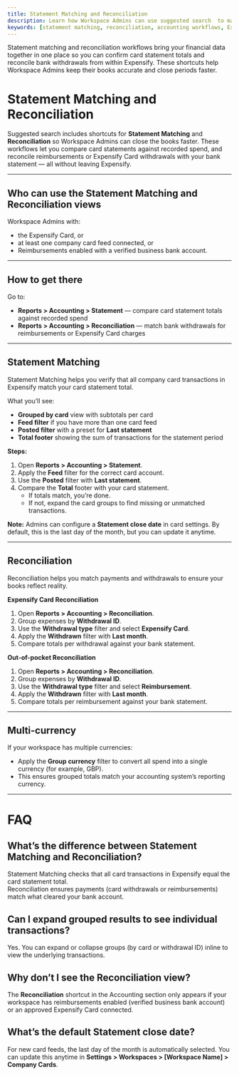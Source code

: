 ```yaml
---
title: Statement Matching and Reconciliation
description: Learn how Workspace Admins can use suggested search  to match card statements and reconcile bank activity.
keywords: [statement matching, reconciliation, accounting workflows, Expensify Card, reimbursements, Workspace Admin, bank reconciliation, accounting, suggested search]
---
```

<div id="new-expensify" markdown="1">

Statement matching and reconciliation workflows bring your financial data together in one place so you can confirm card statement totals and reconcile bank withdrawals from within Expensify. These shortcuts help Workspace Admins keep their books accurate and close periods faster.

# Statement Matching and Reconciliation

Suggested search includes shortcuts for **Statement Matching** and **Reconciliation** so Workspace Admins can close the books faster. These workflows let you compare card statements against recorded spend, and reconcile reimbursements or Expensify Card withdrawals with your bank statement — all without leaving Expensify.

---

## Who can use the Statement Matching and Reconciliation views
Workspace Admins with:
- the Expensify Card, or
- at least one company card feed connected, or
- Reimbursements enabled with a verified business bank account.

---

## How to get there
Go to:
- **Reports > Accounting > Statement** — compare card statement totals against recorded spend
- **Reports > Accounting > Reconciliation** — match bank withdrawals for reimbursements or Expensify Card charges

---

## Statement Matching
Statement Matching helps you verify that all company card transactions in Expensify match your card statement total.

What you’ll see:
- **Grouped by card** view with subtotals per card
- **Feed filter** if you have more than one card feed
- **Posted filter** with a preset for **Last statement**
- **Total footer** showing the sum of transactions for the statement period

**Steps:**
1. Open **Reports > Accounting > Statement**.
2. Apply the **Feed** filter for the correct card account.
3. Use the **Posted** filter with **Last statement**.
4. Compare the **Total** footer with your card statement.
   - If totals match, you’re done.
   - If not, expand the card groups to find missing or unmatched transactions.

**Note:** Admins can configure a **Statement close date** in card settings. By default, this is the last day of the month, but you can update it anytime.

---

## Reconciliation
Reconciliation helps you match payments and withdrawals to ensure your books reflect reality.

**Expensify Card Reconciliation**
1. Open **Reports > Accounting > Reconciliation**.
2. Group expenses by **Withdrawal ID**.
3. Use the **Withdrawal type** filter and select **Expensify Card**.
4. Apply the **Withdrawn** filter with **Last month**.
5. Compare totals per withdrawal against your bank statement.

**Out-of-pocket Reconciliation**
1. Open **Reports > Accounting > Reconciliation**.
2. Group expenses by **Withdrawal ID**.
3. Use the **Withdrawal type** filter and select **Reimbursement**.
4. Apply the **Withdrawn** filter with **Last month**.
5. Compare totals per reimbursement against your bank statement.

---

## Multi-currency
If your workspace has multiple currencies:
- Apply the **Group currency** filter to convert all spend into a single currency (for example, GBP).
- This ensures grouped totals match your accounting system’s reporting currency.

---

# FAQ

## What’s the difference between Statement Matching and Reconciliation?
Statement Matching checks that all card transactions in Expensify equal the card statement total.  
Reconciliation ensures payments (card withdrawals or reimbursements) match what cleared your bank account.

## Can I expand grouped results to see individual transactions?
Yes. You can expand or collapse groups (by card or withdrawal ID) inline to view the underlying transactions.

## Why don’t I see the Reconciliation view?
The **Reconciliation** shortcut in the Accounting section only appears if your workspace has reimbursements enabled (verified business bank account) or an approved Expensify Card connected.

## What’s the default Statement close date?
For new card feeds, the last day of the month is automatically selected. You can update this anytime in **Settings > Workspaces > [Workspace Name] > Company Cards**.

</div>
